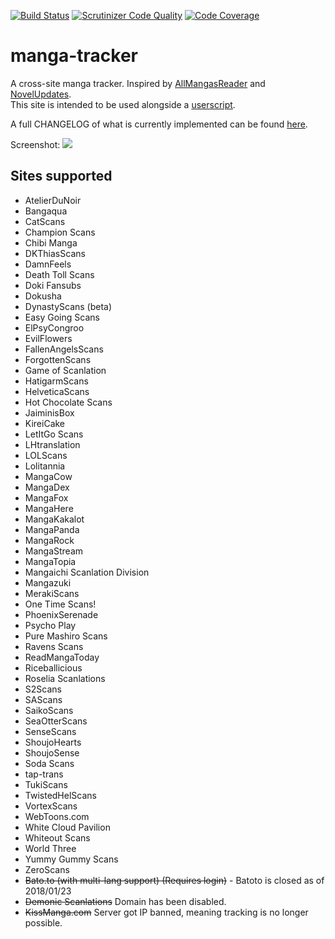 [![Build Status](https://travis-ci.org/DakuTree/manga-tracker.svg?branch=master)](https://travis-ci.org/DakuTree/manga-tracker)  [![Scrutinizer Code Quality](https://scrutinizer-ci.com/g/DakuTree/manga-tracker/badges/quality-score.png?b=master)](https://scrutinizer-ci.com/g/DakuTree/manga-tracker/?branch=master) [![Code Coverage](https://scrutinizer-ci.com/g/DakuTree/manga-tracker/badges/coverage.png?b=master)](https://scrutinizer-ci.com/g/DakuTree/manga-tracker/?branch=master)

# manga-tracker
A cross-site manga tracker. Inspired by [AllMangasReader](https://github.com/AllMangasReader-dev/AMR) and [NovelUpdates](http://www.novelupdates.com/).  
This site is intended to be used alongside a [userscript](https://github.com/DakuTree/manga-tracker/raw/master/public/userscripts/manga-tracker.user.js).

A full CHANGELOG of what is currently implemented can be found [here](https://github.com/DakuTree/manga-tracker/wiki/Changelog).

Screenshot: ![](http://i.imgur.com/UAjBySK.png)

## Sites supported
* AtelierDuNoir
* Bangaqua
* CatScans
* Champion Scans
* Chibi Manga
* DKThiasScans
* DamnFeels
* Death Toll Scans
* Doki Fansubs
* Dokusha
* DynastyScans (beta)
* Easy Going Scans
* ElPsyCongroo
* EvilFlowers
* FallenAngelsScans
* ForgottenScans
* Game of Scanlation
* HatigarmScans
* HelveticaScans
* Hot Chocolate Scans
* JaiminisBox
* KireiCake
* LetItGo Scans
* LHtranslation
* LOLScans
* Lolitannia
* MangaCow
* MangaDex
* MangaFox
* MangaHere
* MangaKakalot
* MangaPanda
* MangaRock
* MangaStream
* MangaTopia
* Mangaichi Scanlation Division
* Mangazuki
* MerakiScans
* One Time Scans!
* PhoenixSerenade
* Psycho Play
* Pure Mashiro Scans
* Ravens Scans
* ReadMangaToday
* Riceballicious
* Roselia Scanlations
* S2Scans
* SAScans
* SaikoScans
* SeaOtterScans
* SenseScans
* ShoujoHearts
* ShoujoSense
* Soda Scans
* tap-trans
* TukiScans
* TwistedHelScans
* VortexScans
* WebToons.com
* White Cloud Pavilion
* Whiteout Scans
* World Three
* Yummy Gummy Scans
* ZeroScans
* ~~Bato.to (with multi-lang support) (Requires login)~~ - Batoto is closed as of 2018/01/23
* ~~Demonic Scanlations~~ Domain has been disabled.
* ~~KissManga.com~~ Server got IP banned, meaning tracking is no longer possible.
